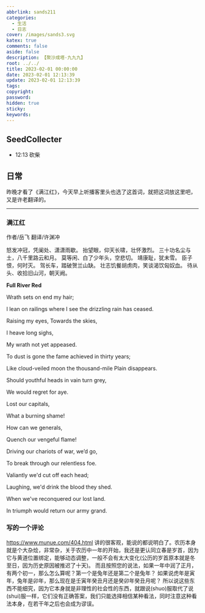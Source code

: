 ```yaml
---
abbrlink: sands211
categories:
  - 生活
  - 日志
cover: /images/sands3.svg
katex: true
comments: false
aside: false
description: 【聚沙成塔·九九九】
root: ../../
title: 2023-02-01 00:00:00
date: 2023-02-01 12:13:39
update: 2023-02-01 12:13:39
tags:
copyright:
password:
hidden: true
sticky:
keywords:
---
```


## SeedCollecter
- 12:13 砍柴


## 日常
昨晚才看了《满江红》，今天早上听播客里头也选了这首词，就把这词放这里吧，又是许老翻译的。

----
### 满江红
作者/岳飞  翻译/许渊冲

怒发冲冠，凭阑处、潇潇雨歇。
抬望眼，仰天长啸，壮怀激烈。
三十功名尘与土，八千里路云和月。
莫等闲、白了少年头，空悲切。
靖康耻，犹未雪。
臣子恨，何时灭。
驾长车，踏破贺兰山缺。
壮志饥餐胡虏肉，笑谈渴饮匈奴血。
待从头、收拾旧山河，朝天阙。

**Full River Red**

Wrath sets on end my hair;

I lean on railings where I see the drizzling rain has ceased.

Raising my eyes, Towards the skies,

I heave long sighs,

My wrath not yet appeased.

To dust is gone the fame achieved in thirty years;

Like cloud-veiled moon the thousand-mile Plain disappears.

Should youthful heads in vain turn grey,

We would regret for aye.

Lost our capitals,

What a burning shame!

How can we generals,

Quench our vengeful flame!

Driving our chariots of war, we’d go,

To break through our relentless foe.

Valiantly we'd cut off each head;

Laughing, we'd drink the blood they shed.

When we've reconquered our lost land.

In triumph would return our army grand.


### 写的一个评论
https://www.munue.com/404.html
讲的很客观，能说的都说明白了。农历本身就是个大杂烩，非常杂，关于农历中一年的开始，我还是更认同立春是岁首，因为它与黄道位置绑定，能够动态调整，一般不会有太大变化(公历的岁首原本就是冬至日，因为历史原因被推迟了十天)。
而且按照您的说法，如果一年中润了正月，有两个初一，那么怎么算呢？第一个是兔年还是第二个是兔年？
如果说虎年是寅年，兔年是卯年，那么现在是壬寅年癸丑月还是癸卯年癸丑月呢？
所以说这些东西不能细究，因为它本身就是非理性的社会性的东西，就跟说(shuo)服取代了说(shui)服一样，它们没有正确答案，我们只能选择相信某种看法，同时注意这种看法本身，在若干年之后也会成为谬误。
